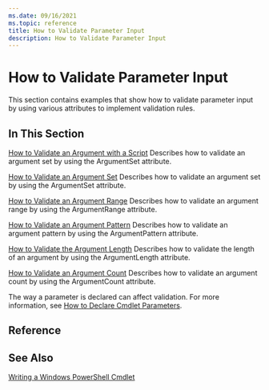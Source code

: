 ```yaml
---
ms.date: 09/16/2021
ms.topic: reference
title: How to Validate Parameter Input
description: How to Validate Parameter Input
---
```

# How to Validate Parameter Input

This section contains examples that show how to validate parameter input by using various attributes
to implement validation rules.

## In This Section

[How to Validate an Argument with a Script](./how-to-validate-an-argument-using-script.md)
Describes how to validate an argument set by using the ArgumentSet attribute.

[How to Validate an Argument Set](./how-to-validate-an-argument-set.md)
Describes how to validate an argument set by using the ArgumentSet attribute.

[How to Validate an Argument Range](./how-to-validate-an-argument-range.md)
Describes how to validate an argument range by using the ArgumentRange attribute.

[How to Validate an Argument Pattern](./how-to-validate-an-argument-pattern.md)
Describes how to validate an argument pattern by using the ArgumentPattern attribute.

[How to Validate the Argument Length](./how-to-validate-the-argument-length.md)
Describes how to validate the length of an argument by using the ArgumentLength attribute.

[How to Validate an Argument Count](./how-to-validate-an-argument-count.md)
Describes how to validate an argument count by using the ArgumentCount attribute.

The way a parameter is declared can affect validation. For more information, see
[How to Declare Cmdlet Parameters](./how-to-declare-cmdlet-parameters.md).

## Reference

## See Also

[Writing a Windows PowerShell Cmdlet](./writing-a-windows-powershell-cmdlet.md)
